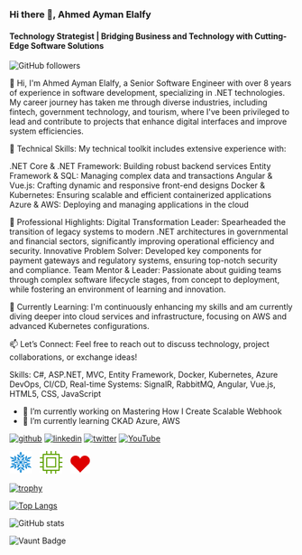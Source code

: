 ### Hi there 👋, Ahmed Ayman Elalfy
#### Technology Strategist | Bridging Business and Technology with Cutting-Edge Software Solutions
![GitHub followers](https://img.shields.io/github/followers/ahmedaymanelalfy?style=social)

👋 Hi, I'm Ahmed Ayman Elalfy, a Senior Software Engineer with over 8 years of experience in software development, specializing in .NET technologies. My career journey has taken me through diverse industries, including fintech, government technology, and tourism, where I've been privileged to lead and contribute to projects that enhance digital interfaces and improve system efficiencies.

🔧 Technical Skills: My technical toolkit includes extensive experience with:

.NET Core & .NET Framework: Building robust backend services
Entity Framework & SQL: Managing complex data and transactions
Angular & Vue.js: Crafting dynamic and responsive front-end designs
Docker & Kubernetes: Ensuring scalable and efficient containerized applications
Azure & AWS: Deploying and managing applications in the cloud

🚀 Professional Highlights:
Digital Transformation Leader: Spearheaded the transition of legacy systems to modern .NET architectures in governmental and financial sectors, significantly improving operational efficiency and security.
Innovative Problem Solver: Developed key components for payment gateways and regulatory systems, ensuring top-notch security and compliance.
Team Mentor & Leader: Passionate about guiding teams through complex software lifecycle stages, from concept to deployment, while fostering an environment of learning and innovation.

🌱 Currently Learning:
I'm continuously enhancing my skills and am currently diving deeper into cloud services and infrastructure, focusing on AWS and advanced Kubernetes configurations.

📫 Let’s Connect: Feel free to reach out to discuss technology, project collaborations, or exchange ideas!

Skills:  C#, ASP.NET, MVC, Entity Framework, Docker, Kubernetes,  Azure DevOps, CI/CD, Real-time Systems: SignalR, RabbitMQ, Angular, Vue.js, HTML5, CSS, JavaScript

- 🔭 I’m currently working on Mastering How I Create Scalable Webhook 
- 🌱 I’m currently learning CKAD Azure, AWS

[<img src='https://cdn.jsdelivr.net/npm/simple-icons@3.0.1/icons/github.svg' alt='github' height='40'>](https://github.com/ahmedaymanelalfy)  [<img src='https://cdn.jsdelivr.net/npm/simple-icons@3.0.1/icons/linkedin.svg' alt='linkedin' height='40'>](https://www.linkedin.com/in/ahmedaymanelalfy/)  [<img src='https://cdn.jsdelivr.net/npm/simple-icons@3.0.1/icons/twitter.svg' alt='twitter' height='40'>](https://twitter.com/ahmedaymanalfy)  [<img src='https://cdn.jsdelivr.net/npm/simple-icons@3.0.1/icons/youtube.svg' alt='YouTube' height='40'>](https://www.youtube.com/channel/@ahmedaymanelalfy)  

<a href='https://archiveprogram.github.com/'><img src='https://raw.githubusercontent.com/acervenky/animated-github-badges/master/assets/acbadge.gif' width='40' height='40'></a> <a href='https://docs.github.com/en/developers'><img src='https://raw.githubusercontent.com/acervenky/animated-github-badges/master/assets/devbadge.gif' width='40' height='40'></a> <a href='https://docs.github.com/en/github/supporting-the-open-source-community-with-github-sponsors'><img src='https://raw.githubusercontent.com/acervenky/animated-github-badges/master/assets/sponsorbadge.gif' width='35' height='35'></a> 

[![trophy](https://github-profile-trophy.vercel.app/?username=ahmedaymanelalfy)](https://github.com/ryo-ma/github-profile-trophy)

[![Top Langs](https://github-readme-stats.vercel.app/api/top-langs/?username=ahmedaymanelalfy)](https://github.com/anuraghazra/github-readme-stats)

![GitHub stats](https://github-readme-stats.vercel.app/api?username=ahmedaymanelalfy&show_icons=true)  

![Vaunt Badge](https://api.vaunt.dev/v1/github/entities/ahmedaymanelalfy/contributions?format=svg&private=false)  

